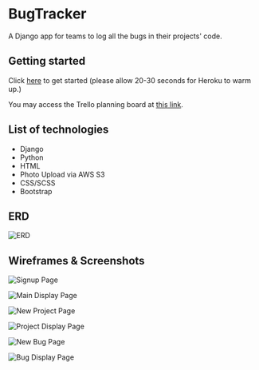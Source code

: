 # BugTracker

A Django app for teams to log all the bugs in their projects' code.

## Getting started

Click [here](https://bugtracker-pp.herokuapp.com/) to get started (please allow 20-30 seconds for Heroku to warm up.)

You may access the Trello planning board at [this link](https://trello.com/b/DWa6rOIG/bugtracker).

## List of technologies

* Django
* Python
* HTML
* Photo Upload via AWS S3
* CSS/SCSS
* Bootstrap

## ERD

![ERD](https://i.imgur.com/5nAPdUm.png)

## Wireframes & Screenshots

![Signup Page](https://i.imgur.com/fSe2VGb.png)

![Main Display Page](https://i.imgur.com/aiAWdzZ.png)

![New Project Page](https://i.imgur.com/XnuWX4A.png)

![Project Display Page](https://i.imgur.com/JOhW9Yz.png)

![New Bug Page](https://i.imgur.com/OqWVcXn.png)

![Bug Display Page](https://i.imgur.com/a4phLR0.png)